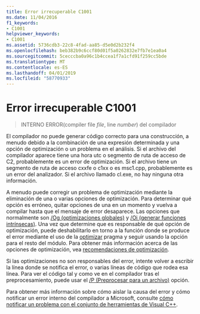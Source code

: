 ```yaml
---
title: Error irrecuperable C1001
ms.date: 11/04/2016
f1_keywords:
- C1001
helpviewer_keywords:
- C1001
ms.assetid: 5736cdb3-22c8-4fad-aa85-d5e0d2b232f4
ms.openlocfilehash: beb382b9c6ccf80d01f5a0262832e7fb7e1ea0a4
ms.sourcegitcommit: 5cecccba0a96c1b4ccea1f7a1cfd91f259cc5bde
ms.translationtype: MT
ms.contentlocale: es-ES
ms.lasthandoff: 04/01/2019
ms.locfileid: "58770933"
---
```

# <a name="fatal-error-c1001"></a>Error irrecuperable C1001

> INTERNO ERROR(compiler file *file*, line *number*) del compilador

El compilador no puede generar código correcto para una construcción, a menudo debido a la combinación de una expresión determinada y una opción de optimización o un problema en el análisis. Si el archivo del compilador aparece tiene una hora utc o segmento de ruta de acceso de C2, probablemente es un error de optimización. Si el archivo tiene un segmento de ruta de acceso cxxfe o c1xx o es msc1.cpp, probablemente es un error del analizador. Si el archivo llamado cl.exe, no hay ninguna otra información.

A menudo puede corregir un problema de optimización mediante la eliminación de una o varias opciones de optimización. Para determinar qué opción es erróneo, quitar opciones de una en un momento y vuelva a compilar hasta que el mensaje de error desaparece. Las opciones que normalmente son [/Og (optimizaciones globales)](../../build/reference/og-global-optimizations.md) y [/Oi (generar funciones intrínsecas)](../../build/reference/oi-generate-intrinsic-functions.md). Una vez que determine que es responsable de qué opción de optimización, puede deshabilitarlo en torno a la función donde se produce el error mediante el uso de la [optimizar](../../preprocessor/optimize.md) pragma y seguir usando la opción para el resto del módulo. Para obtener más información acerca de las opciones de optimización, vea [recomendaciones de optimización](../../build/optimization-best-practices.md).

Si las optimizaciones no son responsables del error, intente volver a escribir la línea donde se notifica el error, o varias líneas de código que rodea esa línea. Para ver el código tal y como ve en el compilador tras el preprocesamiento, puede usar el [/P (Preprocesar para un archivo)](../../build/reference/p-preprocess-to-a-file.md) opción.

Para obtener más información sobre cómo aislar la causa del error y cómo notificar un error interno del compilador a Microsoft, consulte [cómo notificar un problema con el conjunto de herramientas de Visual C++](../../overview/how-to-report-a-problem-with-the-visual-cpp-toolset.md).